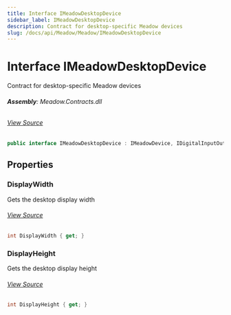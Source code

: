 ```yaml
---
title: Interface IMeadowDesktopDevice
sidebar_label: IMeadowDesktopDevice
description: Contract for desktop-specific Meadow devices
slug: /docs/api/Meadow/Meadow/IMeadowDesktopDevice
---
```

# Interface IMeadowDesktopDevice
Contract for desktop-specific Meadow devices

###### **Assembly**: Meadow.Contracts.dll
###### [View Source](https://github.com/WildernessLabs/Meadow.Contracts.git/blob/develop/Source/Meadow.Contracts/Hardware/IMeadowDesktopDevice.cs#L6)
```csharp title="Declaration"
public interface IMeadowDesktopDevice : IMeadowDevice, IDigitalInputOutputController, IDigitalInputController, IDigitalInterruptController, IBiDirectionalController, IObservableAnalogInputController, IAnalogInputArrayController, IAnalogInputController, IPwmOutputController, ISerialController, ISerialMessageController, ISpiController, IDigitalOutputController, II2cController, IWatchdogController, ICounterController, IPinController, INetworkAdapterController
```
## Properties
### DisplayWidth
Gets the desktop display width
###### [View Source](https://github.com/WildernessLabs/Meadow.Contracts.git/blob/develop/Source/Meadow.Contracts/Hardware/IMeadowDesktopDevice.cs#L11)
```csharp title="Declaration"
int DisplayWidth { get; }
```
### DisplayHeight
Gets the desktop display height
###### [View Source](https://github.com/WildernessLabs/Meadow.Contracts.git/blob/develop/Source/Meadow.Contracts/Hardware/IMeadowDesktopDevice.cs#L15)
```csharp title="Declaration"
int DisplayHeight { get; }
```
